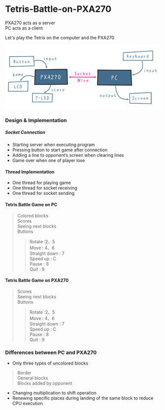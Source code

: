 # Tetris-Battle-on-PXA270

PXA270 acts as a server</br>
PC acts as a client

Let's play the Tetris on the computer and the PXA270

![alt text](https://github.com/BoBoLin/Tetris-Battle-on-PXA270/blob/master/simple%20structure.PNG)

### Design & Implementation

##### Socket Connection
+ Starting server when executing program
+ Pressing button to start game after connection
+ Adding a line to opponent’s screen when clearing  lines
+ Game over when one of player lose

#### Thread Implementation
+ One thread for playing game
+ One thread for socket receiving
+ One thread for socket sending


#### Tetris Battle Game on PC
> Colored blocks  
> Scores  
> Seeing next blocks  
> Buttons  
>>Rotate :2、5  
>>Move : 4、6  
>>Straight down : 7  
>>Speed up : C  
>>Pause : 8  
>>Quit : 9  

#### Tetris Battle Game on PXA270
> Scores  
> Seeing next blocks  
> Buttons  
>>Rotate :2、5  
>>Move : 4、6  
>>Straight down : 7  
>>Speed up : C  
>>Pause : 8  
>>Quit : 9  

### Differences between PC and PXA270
+ Only three types of uncolored blocks  
> Border  
> General blocks  
> Blocks added by opponent  
+ Changing multiplication to shift operation
+ Renewing specific places during landing of the same block to reduce CPU execution


